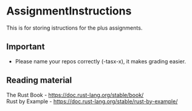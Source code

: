 # AssignmentInstructions

This is for storing istructions for the plus assignments.

## Important
* Please name your repos correctly (<KTH-ID>-tasx-x), it makes grading easier.  

## Reading material
The Rust Book - https://doc.rust-lang.org/stable/book/  
Rust by Example - https://doc.rust-lang.org/stable/rust-by-example/ 
